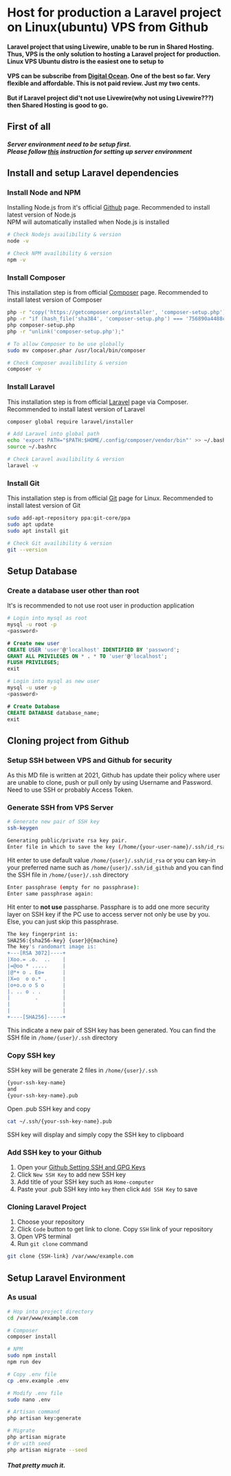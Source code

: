 
# Host for production a Laravel project on Linux(ubuntu) VPS from Github

#### Laravel project that using Livewire, unable to be run in Shared Hosting. Thus, VPS is the only solution to hosting a Laravel project for production.  Linux VPS Ubuntu distro is the easiest one to setup to<br><br>VPS can be subscribe from [Digital Ocean](https://www.digitalocean.com/). One of the best so far. Very flexible and affordable. This is not paid review. Just my two cents.<br><br>But if Laravel project did't not use Livewire(why not using Livewire???) then Shared Hosting is good to go.

## First of all
##### Server environment need to be setup first.<br>Please follow [this](https://github.com/Haqimzuhari/Haqimzuhari/blob/master/ubuntu-lamp-stack-terminal.md) instruction for setting up server environment

## Install and setup Laravel dependencies
### Install Node and NPM
Installing Node.js from it's official [Github](https://github.com/nodesource/distributions/blob/master/README.md) page. Recommended to install latest version of Node.js<br>NPM will automatically installed when Node.js is installed
```bash
# Check Nodejs availibility & version
node -v

# Check NPM availibility & version
npm -v
```
### Install Composer
This installation step is from official [Composer](https://getcomposer.org/download/) page. Recommended to install latest version of Composer
```bash
php -r "copy('https://getcomposer.org/installer', 'composer-setup.php');"
php -r "if (hash_file('sha384', 'composer-setup.php') === '756890a4488ce9024fc62c56153228907f1545c228516cbf63f885e036d37e9a59d27d63f46af1d4d07ee0f76181c7d3') { echo 'Installer verified'; } else { echo 'Installer corrupt'; unlink('composer-setup.php'); } echo PHP_EOL;"
php composer-setup.php
php -r "unlink('composer-setup.php');"

# To allow Composer to be use globally
sudo mv composer.phar /usr/local/bin/composer
```
```bash
# Check Composer availibility & version
composer -v
```
### Install Laravel
This installation step is from official [Laravel](https://laravel.com/docs/8.x#installation-via-composer) page via Composer. Recommended to install latest version of Laravel
```bash
composer global require laravel/installer

# Add Laravel into global path
echo 'export PATH="$PATH:$HOME/.config/composer/vendor/bin"' >> ~/.bashrc
source ~/.bashrc
```
```bash
# Check Laravel availibility & version
laravel -v
```
### Install Git
This installation step is from official [Git](https://git-scm.com/download/linux) page for Linux. Recommended to install latest version of Git
```bash
sudo add-apt-repository ppa:git-core/ppa
sudo apt update
sudo apt install git
```
```bash
# Check Git availibility & version
git --version
```
## Setup Database
### Create a database user other than root
It's is recommended to not use root user in production application
```bash
# Login into mysql as root
mysql -u root -p
<password>
```
```sql
# Create new user
CREATE USER 'user'@'localhost' IDENTIFIED BY 'password';
GRANT ALL PRIVILEGES ON * . * TO 'user'@'localhost';
FLUSH PRIVILEGES;
exit
```
```bash
# Login into mysql as new user
mysql -u user -p
<password>
```
```sql
# Create Database
CREATE DATABASE database_name;
exit
```
## Cloning project from Github
### Setup SSH between VPS and Github for security
 As this MD file is written at 2021, Github has update their policy where user are unable to clone, push or pull only by using Username and Password. Need to use SSH or probably Access Token.
 
### Generate SSH from VPS Server
```bash
# Generate new pair of SSH key
ssh-keygen

Generating public/private rsa key pair.
Enter file in which to save the key (/home/{your-user-name}/.ssh/id_rsa):
```
Hit enter to use default value `/home/{user}/.ssh/id_rsa` or you can key-in your preferred name such as `/home/{user}/.ssh/id_github` and you can find the SSH file in `/home/{user}/.ssh` directory
```bash
Enter passphrase (empty for no passphrase):
Enter same passphrase again:
```
Hit enter to **not use** passpharse. Passphare is to add one more security layer on SSH key if the PC use to access server not only be use by you. Else, you can just skip this passphrase.
```bash
The key fingerprint is:
SHA256:{sha256-key} {user}@{machine}
The key's randomart image is:
+---[RSA 3072]----+
|Xoo.= .o.  ..    |
|=@oo * .....     |
|@*+ o . Eo=      |
|X=o  o o.* .     |
|o+o.o o S o      |
|. .. o . .       |
|        .        |
|                 |
|                 |
+----[SHA256]-----+
```
This indicate a new pair of SSH key has been generated. You can find the SSH file in `/home/{user}/.ssh` directory
### Copy SSH key
SSH key will be generate 2 files in `/home/{user}/.ssh`
```bash
{your-ssh-key-name}
and
{your-ssh-key-name}.pub
```
Open .pub SSH key and copy
```bash
cat ~/.ssh/{your-ssh-key-name}.pub
```
SSH key will display and simply copy the SSH key to clipboard
### Add SSH key to your Github
1. Open your [Github Setting SSH and GPG Keys](https://github.com/settings/keys)
2. Click `New SSH Key` to add new SSH key
3.  Add title of your SSH key such as `Home-computer`
4. Paste your .pub SSH key into `key` then click `Add SSH Key` to save
### Cloning Laravel Project
1. Choose your repository
2. Click `Code` button to get link to clone. Copy `SSH` link of your repository
3. Open VPS terminal
4. Run `git clone` command
```bash
git clone {SSH-link} /var/www/example.com
```
## Setup Laravel Environment
### As usual
```bash
# Hop into project directory
cd /var/www/example.com

# Composer
composer install

# NPM
sudo npm install
npm run dev

# Copy .env file
cp .env.example .env

# Modify .env file
sudo nano .env

# Artisan command
php artisan key:generate

# Migrate
php artisan migrate
# Or with seed
php artisan migrate --seed
```

##### That pretty much it.